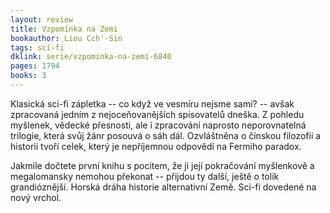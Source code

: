 ```yaml
---
layout: review
title: Vzpomínka na Zemi
bookauthor: Liou Cch'-Sin
tags: sci-fi
dklink: serie/vzpominka-na-zemi-6840
pages: 1794
books: 3
---
```


Klasická sci-fi zápletka -- co když ve vesmíru nejsme sami? -- avšak zpracovaná jedním z nejoceňovanějších spisovatelů dneška. Z pohledu myšlenek, vědecké přesnosti, ale i zpracování naprosto neporovnatelná trilogie, která svůj žánr posouvá o sáh dál. Ozvláštněna o čínskou filozofii a historii tvoří celek, který je nepříjemnou odpovědí na Fermiho paradox.

Jakmile dočtete první knihu s pocitem, že ji její pokračování myšlenkově a megalomansky nemohou překonat -- přijdou ty další, ještě o tolik grandióznější. Horská dráha historie alternativní Země. Sci-fi dovedené na nový vrchol.